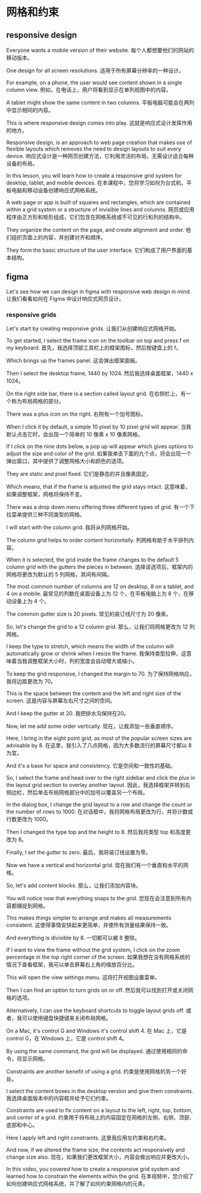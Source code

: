# 网格和约束

## responsive design
Everyone wants a mobile version of their website.
每个人都想要他们的网站的移动版本。

One design for all screen resolutions.
适用于所有屏幕分辨率的一种设计。

For example, on a phone, the user would see content shown in a single column view.
例如，在电话上，用户将看到显示在单列视图中的内容。

A tablet might show the same content in two columns.
平板电脑可能会在两列中显示相同的内容。

This is where responsive design comes into play.
这就是响应式设计发挥作用的地方。

Responsive design, is an approach to web page creation that makes use of flexible layouts which removes the need to design layouts to suit every device.
响应式设计是一种网页创建方法，它利用灵活的布局，无需设计适合每种设备的布局。

In this lesson, you will learn how to create a responsive grid system for desktop, tablet, and mobile devices.
在本课程中，您将学习如何为台式机、平板电脑和移动设备创建响应式网格系统。

A web page or app is built of squares and rectangles, which are contained within a grid system or a structure of invisible lines and columns.
网页或应用程序由正方形和矩形组成，它们包含在网格系统或不可见的行和列的结构中。

They organize the content on the page, and create alignment and order.
他们组织页面上的内容，并创建对齐和顺序。

They form the basic structure of the user interface.
它们构成了用户界面的基本结构。

## figma

Let's see how we can design in figma with responsive web design in mind.
让我们看看如何在 Figma 中设计响应式网页设计。

### responsive grids
Let's start by creating responsive grids.
让我们从创建响应式网格开始。

To get started, I select the frame icon on the toolbar on top and press f on my keyboard.
首先，我选择顶部工具栏上的框架图标，然后按键盘上的 f。

Which brings up the frames panel.
这会弹出框架面板。

Then I select the desktop frame, 1440 by 1024.
然后我选择桌面框架，1440 x 1024。

On the right side bar, there is a section called layout grid.
在右侧栏上，有一个称为布局网格的部分。

There was a plus icon on the right.
右侧有一个加号图标。

When I click it by default, a simple 10 pixel by 10 pixel grid will appear.
当我默认点击它时，会出现一个简单的 10 像素 x 10 像素网格。

If I click on the nine dots below, a pop up will appear which gives options to adjust the size and color of the grid.
如果我单击下面的九个点，将会出现一个弹出窗口，其中提供了调整网格大小和颜色的选项。

They are static and pixel fixed.
它们是静态的并且像素固定。

Which means, that if the frame is adjusted the grid stays intact.
这意味着，如果调整框架，网格将保持不变。

There was a drop down menu offering three different types of grid.
有一个下拉菜单提供三种不同类型的网格。

I will start with the column grid.
我将从列网格开始。

The column grid helps to order content horizontally.
列网格有助于水平排列内容。

When it is selected, the grid inside the frame changes to the default 5 column grid with the gutters the pieces in between.
选择该选项后，框架内的网格将更改为默认的 5 列网格，其间有间隔。

The most common number of columns are 12 on desktop, 8 on a tablet, and 4 on a mobile.
最常见的列数在桌面设备上为 12 个，在平板电脑上为 8 个，在移动设备上为 4 个。

The common gutter size is 20 pixels.
常见的装订线尺寸为 20 像素。

So, let's change the grid to a 12 column grid.
那么，让我们将网格更改为 12 列网格。

I keep the type to stretch, which means the width of the column will automatically grow or shrink when I resize the frame.
我保持类型拉伸，这意味着当我调整框架大小时，列的宽度会自动增大或缩小。

To keep the grid responsive, I changed the margin to 70.
为了保持网格响应，我将边距更改为 70。

This is the space between the content and the left and right size of the screen.
这是内容与屏幕左右尺寸之间的空间。

And I keep the gutter at 20.
我把排水沟保持在20。

Now, let me add some order vertically.
现在，让我添加一些垂直顺序。

Here, I bring in the eight point grid, as most of the popular screen sizes are advisable by 8.
在这里，我引入了八点网格，因为大多数流行的屏幕尺寸都以 8 为宜。

And it's a base for space and consistency.
它是空间和一致性的基础。

So, I select the frame and head over to the right sidebar and click the plus in the layout grid section to overlay another layout.
因此，我选择框架并转到右侧边栏，然后单击布局网格部分中的加号以覆盖另一个布局。

In the dialog box, I change the grid layout to a row and change the count or the number of rows to 1000.
在对话框中，我将网格布局更改为行，并将计数或行数更改为 1000。

Then I changed the type top and the height to 8.
然后我将类型 top 和高度更改为 8。

Finally, I set the gutter to zero.
最后，我将装订线设置为零。

Now we have a vertical and horizontal grid.
现在我们有一个垂直和水平的网格。

So, let's add content blocks.
那么，让我们添加内容块。

You will notice now that everything snaps to the grid.
您现在会注意到所有内容都捕捉到网格。

This makes things simpler to arrange and makes all measurements consistent.
这使得事情安排起来更简单，并使所有测量结果保持一致。

And everything is divisible by 8.
一切都可以被 8 整除。

If I want to view the frame without the grid system, I click on the zoom percentage in the top right corner of the screen.
如果我想在没有网格系统的情况下查看框架，我可以单击屏幕右上角的缩放百分比。

This will open the view settings menu.
这将打开视图设置菜单。

Then I can find an option to turn grids on or off.
然后我可以找到打开或关闭网格的选项。

Alternatively, I can use the keyboard shortcuts to toggle layout grids off.
或者，我可以使用键盘快捷键来关闭布局网格。

On a Mac, it's control G and Windows it's control shift 4.
在 Mac 上，它是 control G，在 Windows 上，它是 control shift 4。

By using the same command, the grid will be displayed.
通过使用相同的命令，将显示网格。

Constraints are another benefit of using a grid.
约束是使用网格的另一个好处。

I select the content boxes in the desktop version and give them constraints.
我选择桌面版本中的内容框并给予它们约束。

Constraints are used to fix content on a layout to the left, right, top, bottom, and center of a grid.
约束用于将布局上的内容固定在网格的左侧、右侧、顶部、底部和中心。

Here I apply left and right constraints.
这里我应用左约束和右约束。

And now, if we altered the frame size, the contents act responsively and change size also.
现在，如果我们更改框架大小，内容会做出响应并更改大小。

In this video, you covered how to create a responsive grid system and learned how to constrain the elements within the grid.
在本视频中，您介绍了如何创建响应式网格系统，并了解了如何约束网格内的元素。